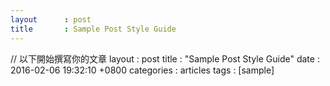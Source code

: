```yaml
---
layout      : post
title       : Sample Post Style Guide
---
```


// 以下開始撰寫你的文章
layout      : post  <!--必要，決定使用 article.html 來排版繪製-->
title       : "Sample Post Style Guide" <!--必要，顯示的標題-->
date        : 2016-02-06 19:32:10 +0800 <!--時間、時區會影響發表時間-->
categories  : articles  <!--會影響 URL 路徑，以及之後的篩選-->
tags        : [sample]

